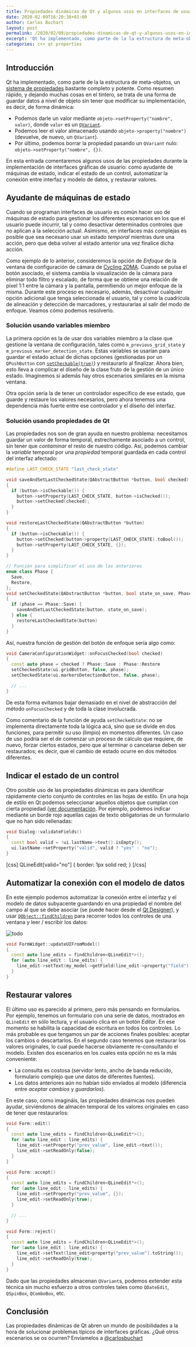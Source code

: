 ```yaml
---
title: Propiedades dinámicas de Qt y algunos usos en interfaces de usuario
date: 2020-02-09T16:20:38+01:00
author: Carlos Buchart
layout: post
permalink: /2020/02/09/propiedades-dinamicas-de-qt-y-algunos-usos-en-interfaces-de-usuario/
excerpt: 'Qt ha implementado, como parte de la la estructura de meta-objetos, un sistema de propiedades bastante completo y potente. Como resumen rápido, y dejando muchas cosas en el tintero, se trata de una forma de guardar datos a nivel de objeto sin tener que modificar su implementación, es decir, de forma dinámica.'
categories: c++ qt properties
---
```

## Introducción

Qt ha implementado, como parte de la la estructura de meta-objetos, un [sistema de propiedades](https://doc.qt.io/qt-5/properties.html) bastante completo y potente. Como resumen rápido, y dejando muchas cosas en el tintero, se trata de una forma de guardar datos a nivel de objeto sin tener que modificar su implementación, es decir, de forma dinámica:

- Podemos darle un valor mediante `objeto->setProperty("nombre", valor)`, donde `valor` es un [`QVariant`](https://doc.qt.io/qt-5/qvariant.html).
- Podemos leer el valor almacenado usando `objeto->property("nombre")` (devuelve, de nuevo, un `QVariant`).
- Por último, podemos borrar la propiedad pasando un `QVariant` nulo: `objeto->setProperty("nombre", {})`.

En esta entrada comentaremos algunos usos de las propiedades durante la implementación de interfaces gráficas de usuario: como ayudante de máquinas de estado, indicar el estado de un control, automatizar la conexión entre interfaz y modelo de datos, y restaurar valores.

## Ayudante de máquinas de estado

Cuando se programan interfaces de usuario es común hacer uso de máquinas de estado para gestionar los diferentes escenarios en los que el usuario puede incurrir, tal y como desactivar determinados controles que no aplican a la selección actual. Asimismo, en interfaces más complejas es posible que sea necesario usar un estado _temporal_ mientras dure una acción, pero que deba volver al estado anterior una vez finalice dicha acción.

Como ejemplo de lo anterior, consideremos la opción de _Enfoque_ de la ventana de configuración de cámara de [Cycling 2DMA](https://www.stt-systems.com/motion-analysis/2d-optical-motion-capture/cycling-2dma/). Cuando se pulsa el botón asociado, el sistema cambia la visualización de la cámara para eliminar todo filtro y escalado, de forma que se obtiene una relación de píxel 1:1 entre la cámara y la pantalla, permitiendo un mejor enfoque de la misma. Durante este proceso es necesario, además, desactivar cualquier opción adicional que tenga seleccionada el usuario, tal y como la cuadrícula de alineación y detección de marcadores, y restaurarlas al salir del modo de enfoque. Veamos cómo podemos resolverlo.

### Solución usando variables miembro

La primera opción es la de usar dos variables miembro a la clase que gestione la ventana de configuración, tales como `m_previous_grid_state` y `m_previous_marker_detection_state`. Estas variables se usarían para guardar el estado actual de dichas opciones (gestionadas por un `QPushButton` con [`setCheckable(true)`](https://doc.qt.io/qt-5/qabstractbutton.html#checkable-prop)) y restaurarlo al finalizar. Ahora bien, esto lleva a complicar el diseño de la clase fruto de la gestión de un único estado. Imaginemos si además hay otros escenarios similares en la misma ventana.

Otra opción sería la de tener un controlador específico de ese estado, que guarde y restaure los valores necesarios, pero ahora tenemos una dependencia más fuerte entre ese controlador y el diseño del interfaz.

### Solución usando propiedades de Qt

Las propiedades nos son de gran ayuda en nuestro problema: necesitamos guardar un valor de forma temporal, estrechamente asociado a un control, sin tener que _contaminar_ el resto de nuestro código. Así, podemos cambiar la _variable_ temporal por una _propiedad_ temporal guardada en cada control del interfaz afectado:

```cpp
#define LAST_CHECK_STATE "last_check_state"

void saveAndSetLastCheckedState(QAbstractButton *button, bool checked)
{
  if (button->isCheckable()) {
    button->setProperty(LAST_CHECK_STATE, button->isChecked());
    button->setChecked(checked);
  }
}

void restoreLastCheckedState(QAbstractButton *button)
{
  if (button->isCheckable()) {
    button->setChecked(button->property(LAST_CHECK_STATE).toBool());
    button->setProperty(LAST_CHECK_STATE, {});
  }
}

// Función para simplificar el uso de las anteriores
enum class Phase {
  Save,
  Restore,
};
void setCheckedState(QAbstractButton *button, bool state_on_save, Phase phase)
{
  if (phase == Phase::Save) {
    saveAndSetLastCheckedState(button, state_on_save);
  } else {
    restoreLastCheckedState(button)
  }
}
```

Así, nuestra función de gestión del botón de enfoque sería algo como:

```cpp
void CameraConfigurationWidget::onFocusChecked(bool checked)
{
  const auto phase = checked ? Phase::Save : Phase::Restore
  setCheckedState(ui.gridButton, false, phase);
  setCheckedState(ui.markersDetectionButton, false, phase);

  // ...
}
```

De esta forma evitamos bajar demasiado en el nivel de abstracción del método `onFocusChecked` y de toda la clase involucrada.

Como comentario de la función de ayuda `setCheckedState`: no se implementa directamente toda la lógica acá, sino que se divide en dos funciones, para permitir su uso (limpio) en momentos diferentes. Un caso de uso podría ser el de comenzar un proceso de cálculo que requiere, de nuevo, forzar ciertos estados, pero que al terminar o cancelarse deben ser restaurados; es decir, que el cambio de estado ocurre en dos métodos diferentes.

## Indicar el estado de un control

Otro posible uso de las propiedades dinámicas es para identificar rápidamente cierto conjunto de controles en las hojas de estilo. En una hoja de estilo en Qt podemos seleccionar aquellos objetos que cumplan con cierta propiedad ([ver documentación](https://doc.qt.io/Qt-5/stylesheet-syntax.html#selector-types). Por ejemplo, podemos indicar mediante un borde rojo aquellas cajas de texto obligatorias de un formulario que no han sido rellenadas:

```cpp
void Dialog::validateFields()
{
  const bool valid = !ui.lastName->text().isEmpty();
  ui.lastName->setProperty("valid", valid ? "yes" : "no");
}
```

[css]
QLineEdit[valid="no"] {
  border: 1px solid red;
}
[/css]

## Automatizar la conexión con el modelo de datos

En este ejemplo podemos automatizar la conexión entre el interfaz y el modelo de datos subyacente guardando en una propiedad el nombre del campo al que se debe asociar (se puede hacer desde el [Qt Designer](https://doc.qt.io/qt-5/designer-widget-mode.html#the-property-editor)), y usar [`QObject::findChildren`](https://doc.qt.io/qt-5/qobject.html#findChildren) para recorrer todos los controles de una ventana y leer / escribir los datos:

![todo](/assets/images/dynamic_property_in_qt_designer.jpg)

```cpp
void FormWidget::updateUIFromModel()
{
  const auto line_edits = findChildren<QLineEdit*>();
  for (auto line_edit : line_edits) {
    line_edit->setText(my_model->getField(line_edit->property("field").toString()));
  }
}
```

## Restaurar valores

El último uso es parecido al primero, pero más pensando en formularios. Por ejemplo, tenemos un formulario con una serie de datos, mostrados en `QLineEdit` en sólo lectura, y el usuario clica en un botón _Editar_. En ese momento se habilita la capacidad de escritura en todos los controles. Lo más probable es que tengamos un par de acciones finales posibles: aceptar los cambios o descartarlos. En el segundo caso tenemos que restaurar los valores originales, lo cual puede hacerse obviamente re-consultando el modelo. Existen dos escenarios en los cuales esta opción no es la más conveniente:

- La consulta es costosa (servidor lento, ancho de banda reducido, formulario complejo que une datos de diferentes fuentes).
- Los datos anteriores aún no habían sido enviados al modelo (diferencia entre _aceptar cambios_ y _guardarlos_).

En este caso, como imagináis, las propiedades dinámicas nos pueden ayudar, sirviéndonos de almacén temporal de los valores originales en caso de tener que restaurarlos:

```cpp
void Form::edit()
{
  const auto line_edits = findChildren<QLineEdit*>();
  for (auto line_edit : line_edits) {
    line_edit->setProperty("prev_value", line_edit->text());
    line_edit->setReadOnly(false);
  }
}

void Form::accept()
{
  const auto line_edits = findChildren<QLineEdit*>();
  for (auto line_edit : line_edits) {
    line_edit->setProperty("prev_value", {});
    line_edit->setReadOnly(true);
  }

  // ...
}

void Form::reject()
{
  const auto line_edits = findChildren<QLineEdit*>();
  for (auto line_edit : line_edits) {
    line_edit->setText(line_edit>property("prev_value").toString());
    line_edit->setReadOnly(true);
  }
}
```

Dado que las propiedades almacenan `QVariant`s, podemos extender esta técnica sin mucho esfuerzo a otros controles tales como `QDateEdit`, `QSpinBox`, `QComboBox`, etc.

## Conclusión

Las propiedades dinámicas de Qt abren un mundo de posibilidades a la hora de solucionar problemas típicos de interfaces gráficas. ¿Qué otros escenarios se os ocurren? Envíamelos a <a href="https://twitter.com/intent/tweet?screen_name=carlosbuchart&ref_src=twsrc%5Etfw" data-show-count="false">@carlosbuchart</a>
